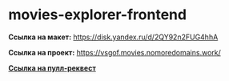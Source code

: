 # movies-explorer-frontend

**Ссылка на макет:** https://disk.yandex.ru/d/2QY92n2FUG4hhA

**Ссылка на проект:** https://vsgof.movies.nomoredomains.work/

**[Ссылка на пулл-реквест](https://github.com/vsgofman/movies-explorer-frontend/pull/2#issue-1766289421)** 